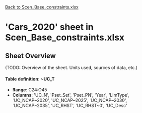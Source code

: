[Back to Scen_Base_constraints.xlsx](README.md)

# 'Cars_2020' sheet in Scen_Base_constraints.xlsx

## Sheet Overview

(TODO: Overview of the sheet. Units used, sources of data, etc.)

#### Table definition: ~UC_T
- **Range**: C24:O45
- **Columns**: 'UC_N', 'Pset_Set', 'Pset_PN', 'Year', 'LimType', 'UC_NCAP\~2020', 'UC_NCAP\~2025', 'UC_NCAP\~2030', 'UC_NCAP\~2035', 'UC_RHST', 'UC_RHST\~0', 'UC_Desc'

